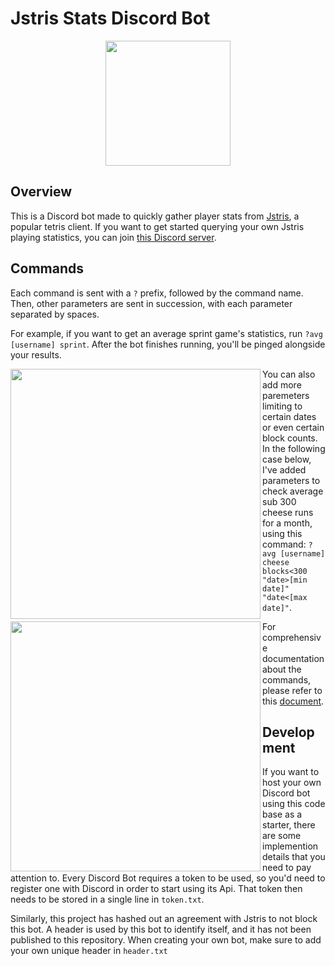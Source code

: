 # Jstris Stats Discord Bot 

<div align="center"><img src="https://i.imgur.com/WDUv9f0.png" height="200" ></a></div>

## Overview

This is a Discord bot made to quickly gather player stats from [Jstris](https://jstris.jezevec10.com), a popular tetris client. If you want to get started querying your own Jstris playing statistics, you can join [this Discord server](https://discord.gg/vdYVCvvKT4).

## Commands

Each command is sent with a ```?``` prefix, followed by the command name. Then, other parameters are sent in succession, with each parameter separated by spaces. 

For example, if you want to get an average sprint game's statistics, run ```?avg [username] sprint```. After the bot finishes running, you'll be pinged alongside your results.

<div><img src="https://i.imgur.com/VHGwmQI.png" align="left" height="400" ></div>

You can also add more paremeters limiting to certain dates or even certain block counts. In the following case below, I've added parameters to check average sub 300 cheese runs for a month, using this command:
```?avg [username] cheese blocks<300 "date>[min date]" "date<[max date]"```. 

<div><img src="https://i.imgur.com/ZXlTaWh.png" align="left" height="400" ></div>
  
For comprehensive documentation about the commands, please refer to this [document](https://docs.google.com/document/d/1D54qjRTNmkOBXcvff1vpiph5E5txnd6J6R2oI9e6ZMM/edit?usp=sharing).

## Development

If you want to host your own Discord bot using this code base as a starter, there are some implemention details that you need to pay attention to. Every Discord Bot requires a token to be used, so you'd need to register one with Discord in order to start using its Api. That token then needs to be stored in a single line in ```token.txt```.

Similarly, this project has hashed out an agreement with Jstris to not block this bot. A header is used by this bot to identify itself, and it has not been published to this repository. When creating your own bot, make sure to add your own unique header in ```header.txt```